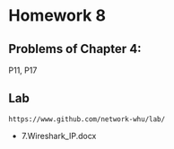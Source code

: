 # Homework 8

## Problems of Chapter 4:
P11, P17

## Lab

`https://www.github.com/network-whu/lab/`
- 7.Wireshark_IP.docx
